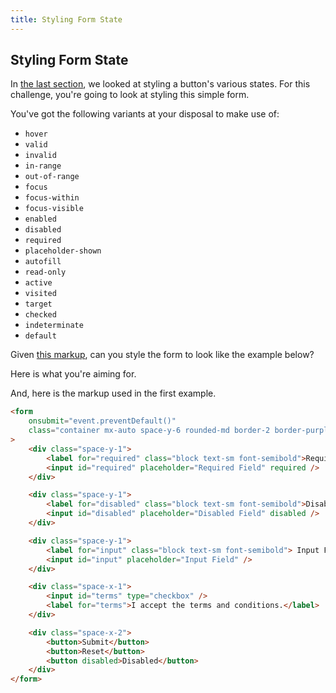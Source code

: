 ```yaml
---
title: Styling Form State
---
```


## Styling Form State

<script lang="ts">
	import { Playground } from '$components';
</script>

In [the last section](./variants.md), we looked at styling a button's various states. For this challenge, you're going to look at styling this simple form.

You've got the following variants at your disposal to make use of:

- `hover`
- `valid`
- `invalid`
- `in-range`
- `out-of-range`
- `focus`
- `focus-within`
- `focus-visible`
- `enabled`
- `disabled`
- `required`
- `placeholder-shown`
- `autofill`
- `read-only`
- `active`
- `visited`
- `target`
- `checked`
- `indeterminate`
- `default`

Given [this markup](https://play.tailwindcss.com/F8sJABhqEv), can you style the form to look like the example below?

<Playground title="A Starting Position" id="qwqDt48v8P" height={700} />

Here is what you're aiming for.

<Playground title="A Somewhat Stylized Form" id="78UApQFLOv" height={700} />

And, here is the markup used in the first example.

```html
<form
	onsubmit="event.preventDefault()"
	class="container mx-auto space-y-6 rounded-md border-2 border-purple-600 bg-white p-4 text-purple-950 shadow-md"
>
	<div class="space-y-1">
		<label for="required" class="block text-sm font-semibold">Required Field</label>
		<input id="required" placeholder="Required Field" required />
	</div>

	<div class="space-y-1">
		<label for="disabled" class="block text-sm font-semibold">Disabled Field</label>
		<input id="disabled" placeholder="Disabled Field" disabled />
	</div>

	<div class="space-y-1">
		<label for="input" class="block text-sm font-semibold"> Input Field </label>
		<input id="input" placeholder="Input Field" />
	</div>

	<div class="space-x-1">
		<input id="terms" type="checkbox" />
		<label for="terms">I accept the terms and conditions.</label>
	</div>

	<div class="space-x-2">
		<button>Submit</button>
		<button>Reset</button>
		<button disabled>Disabled</button>
	</div>
</form>
```
